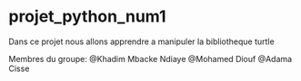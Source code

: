 # projet_python_num1
Dans ce projet nous allons apprendre a manipuler la  bibliotheque turtle

Membres du groupe:
@Khadim Mbacke Ndiaye 
@Mohamed Diouf
@Adama Cisse
